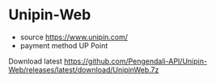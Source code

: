 # Unipin-Web

- source https://www.unipin.com/
- payment method UP Point

Download latest https://github.com/Pengendali-API/Unipin-Web/releases/latest/download/UnipinWeb.7z

